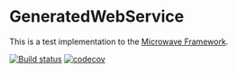 # GeneratedWebService
This is a test implementation to the [Microwave Framework](https://github.com/Lauchi/Microwave). 

[![Build status](https://ci.appveyor.com/api/projects/status/idso936chvxrknlm?svg=true)](https://ci.appveyor.com/project/Lauchi/generatedwebservice)
[![codecov](https://codecov.io/gh/Lauchi/GeneratedWebService/branch/master/graph/badge.svg)](https://codecov.io/gh/Lauchi/GeneratedWebService)
